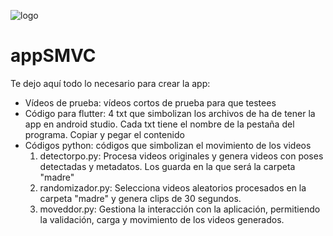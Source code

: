 ![logo](https://github.com/user-attachments/assets/b070c61f-ee9e-43e0-949f-965019fdb374)
# appSMVC



Te dejo aquí todo lo necesario para crear la app:

- Vídeos de prueba: vídeos cortos de prueba para que testees
- Código para flutter: 4 txt que simbolizan los archivos de ha de tener la app en android studio. Cada txt tiene el nombre de la pestaña del programa. Copiar y pegar el contenido
- Códigos python: códigos que simbolizan el movimiento de los videos
  1. detectorpo.py: Procesa videos originales y genera videos con poses detectadas y metadatos. Los guarda en la que será la carpeta "madre" 
  2. randomizador.py: Selecciona videos aleatorios procesados en la carpeta "madre" y genera clips de 30 segundos.
  3. moveddor.py: Gestiona la interacción con la aplicación, permitiendo la validación, carga y movimiento de los videos generados.
